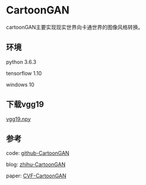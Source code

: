 # CartoonGAN
cartoonGAN主要实现现实世界向卡通世界的图像风格转换。

## 环境
python 3.6.3

tensorflow 1.10

windows 10

## 下载vgg19
[vgg19.npy](https://mega.nz/#!xZ8glS6J!MAnE91ND_WyfZ_8mvkuSa2YcA7q-1ehfSm-Q1fxOvvs)

## 参考

code: [github-CartoonGAN](https://github.com/taki0112/CartoonGAN-Tensorflow)

blog: [zhihu-CartoonGAN](https://zhuanlan.zhihu.com/p/40725950)

paper: [CVF-CartoonGAN](http://openaccess.thecvf.com/content_cvpr_2018/html/Chen_CartoonGAN_Generative_Adversarial_CVPR_2018_paper.html)
